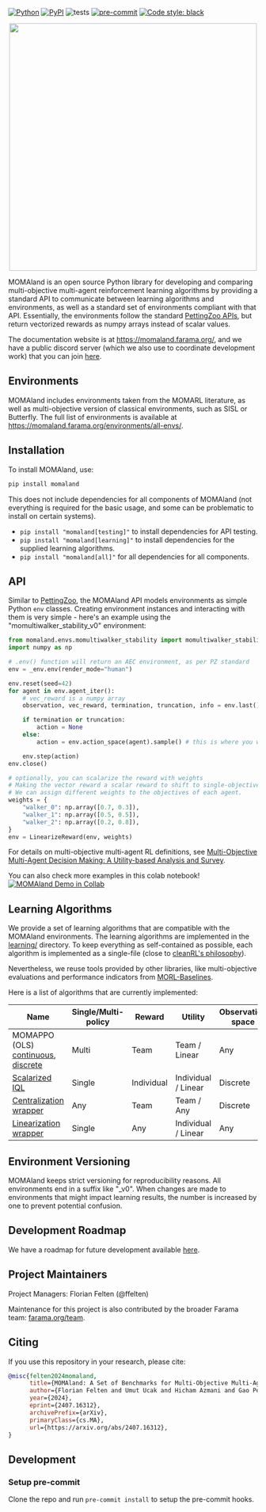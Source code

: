 [![Python](https://img.shields.io/pypi/pyversions/momaland.svg)](https://badge.fury.io/py/momaland)
[![PyPI](https://badge.fury.io/py/momaland.svg)](https://badge.fury.io/py/momaland)
![tests](https://github.com/Farama-Foundation/momaland/workflows/Python%20tests/badge.svg)
[![pre-commit](https://img.shields.io/badge/pre--commit-enabled-brightgreen?logo=pre-commit&logoColor=white)](https://pre-commit.com/)
[![Code style: black](https://img.shields.io/badge/code%20style-black-000000.svg)](https://github.com/psf/black)

<p align="center">
    <img src="docs/_static/img/momaland-text.png" width="500px"/>
</p>

<!-- start elevator-pitch -->
MOMAland is an open source Python library for developing and comparing multi-objective multi-agent reinforcement learning algorithms by providing a standard API to communicate between learning algorithms and environments, as well as a standard set of environments compliant with that API. Essentially, the environments follow the standard [PettingZoo APIs](https://github.com/Farama-Foundation/PettingZoo), but return vectorized rewards as numpy arrays instead of scalar values.

The documentation website is at https://momaland.farama.org/, and we have a public discord server (which we also use to coordinate development work) that you can join [here](https://discord.gg/bnJ6kubTg6).
<!-- end elevator-pitch -->

## Environments
MOMAland includes environments taken from the MOMARL literature, as well as multi-objective version of classical environments, such as SISL or Butterfly.
The full list of environments is available at https://momaland.farama.org/environments/all-envs/.

## Installation
<!-- start install -->
To install MOMAland, use:
```bash
pip install momaland
```
This does not include dependencies for all components of MOMAland (not everything is required for the basic usage, and some can be problematic to install on certain systems).
- `pip install "momaland[testing]"` to install dependencies for API testing.
- `pip install "momaland[learning]"` to install dependencies for the supplied learning algorithms.
- `pip install "momaland[all]"` for all dependencies for all components.
<!-- end install -->

## API
<!-- start snippet-usage -->
Similar to [PettingZoo](https://pettingzoo.farama.org), the MOMAland API models environments as simple Python `env` classes. Creating environment instances and interacting with them is very simple - here's an example using the "momultiwalker_stability_v0" environment:

```python
from momaland.envs.momultiwalker_stability import momultiwalker_stability_v0 as _env
import numpy as np

# .env() function will return an AEC environment, as per PZ standard
env = _env.env(render_mode="human")

env.reset(seed=42)
for agent in env.agent_iter():
    # vec_reward is a numpy array
    observation, vec_reward, termination, truncation, info = env.last()

    if termination or truncation:
        action = None
    else:
        action = env.action_space(agent).sample() # this is where you would insert your policy

    env.step(action)
env.close()

# optionally, you can scalarize the reward with weights
# Making the vector reward a scalar reward to shift to single-objective multi-agent (aka PettingZoo)
# We can assign different weights to the objectives of each agent.
weights = {
    "walker_0": np.array([0.7, 0.3]),
    "walker_1": np.array([0.5, 0.5]),
    "walker_2": np.array([0.2, 0.8]),
}
env = LinearizeReward(env, weights)
```

For details on multi-objective multi-agent RL definitions, see [Multi-Objective Multi-Agent Decision Making: A Utility-based Analysis and Survey](https://arxiv.org/abs/1909.02964).

You can also check more examples in this colab notebook! [![MOMAland Demo in Collab](https://colab.research.google.com/assets/colab-badge.svg)](https://colab.research.google.com/github/Farama-Foundation/momaland/blob/main/momaland_demo.ipynb)
<!-- end snippet-usage -->

## Learning Algorithms
<!-- start learning-algorithms -->
We provide a set of learning algorithms that are compatible with the MOMAland environments. The learning algorithms are implemented in the [learning/](https://github.com/Farama-Foundation/momaland/tree/main/momaland/learning) directory. To keep everything as self-contained as possible, each algorithm is implemented as a single-file (close to [cleanRL's philosophy](https://github.com/vwxyzjn/cleanrl/tree/master)).

Nevertheless, we reuse tools provided by other libraries, like multi-objective evaluations and performance indicators from [MORL-Baselines](https://github.com/LucasAlegre/morl-baselines).

Here is a list of algorithms that are currently implemented:

| **Name**                                                                                                                                                                                                                                                            | Single/Multi-policy | Reward     | Utility             | Observation space | Action space | Paper |
|---------------------------------------------------------------------------------------------------------------------------------------------------------------------------------------------------------------------------------------------------------------------|---------------------|------------|---------------------|-------------------|--------------|-------|
| MOMAPPO (OLS) [continuous](https://github.com/Farama-Foundation/momaland/blob/main/momaland/learning/continuous/cooperative_momappo.py),<br/> [discrete](https://github.com/Farama-Foundation/momaland/blob/main/momaland/learning/discrete/cooperative_momappo.py) | Multi               | Team       | Team / Linear       | Any               | Any          |       |
| [Scalarized IQL](https://github.com/Farama-Foundation/momaland/tree/main/momaland/learning/iql)                                                                                                                                                                     | Single              | Individual | Individual / Linear | Discrete          | Discrete     |       |
| [Centralization wrapper](https://github.com/Farama-Foundation/momaland/blob/main/momaland/utils/parallel_wrappers.py#L149)                                                                                                                                          | Any                 | Team       | Team / Any          | Discrete          | Discrete     |       |
| [Linearization wrapper](https://github.com/Farama-Foundation/momaland/blob/main/momaland/utils/parallel_wrappers.py#L49)                                                                                                                                            | Single              | Any        | Individual / Linear | Any               | Any          |       |


<!-- end learning-algorithms -->

## Environment Versioning
MOMAland keeps strict versioning for reproducibility reasons. All environments end in a suffix like "_v0".  When changes are made to environments that might impact learning results, the number is increased by one to prevent potential confusion.

## Development Roadmap
We have a roadmap for future development available [here](https://github.com/Farama-Foundation/momaland/issues/56).

## Project Maintainers
Project Managers:  Florian Felten (@ffelten)

Maintenance for this project is also contributed by the broader Farama team: [farama.org/team](https://farama.org/team).

## Citing
<!-- start citation -->
If you use this repository in your research, please cite:
```bibtex
@misc{felten2024momaland,
      title={MOMAland: A Set of Benchmarks for Multi-Objective Multi-Agent Reinforcement Learning},
      author={Florian Felten and Umut Ucak and Hicham Azmani and Gao Peng and Willem Röpke and Hendrik Baier and Patrick Mannion and Diederik M. Roijers and Jordan K. Terry and El-Ghazali Talbi and Grégoire Danoy and Ann Nowé and Roxana Rădulescu},
      year={2024},
      eprint={2407.16312},
      archivePrefix={arXiv},
      primaryClass={cs.MA},
      url={https://arxiv.org/abs/2407.16312},
}
```
<!-- end citation -->

## Development
### Setup pre-commit
Clone the repo and run `pre-commit install` to setup the pre-commit hooks.
